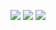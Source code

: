 
<img src="https://img.shields.io/badge/spring-a5d6a7?style=flat-square&logo=#6DB33F&logoColor=white"> <img src="https://img.shields.io/badge/JAVA-CC6699?style=for-the-badge&logo=#6DB33F&logoColor=white"> <img src="https://img.shields.io/badge/oracle-ffe0b2?style=for-the-badge&logo=#6DB33F&logoColor=white">
